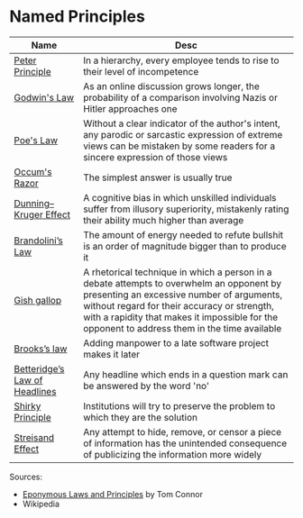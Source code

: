 # Named Principles
<!-- pdflandscape -->

Name|Desc
---|---
[Peter Principle](https://en.wikipedia.org/wiki/Peter_principle)|In a hierarchy, every employee tends to rise to their level of incompetence
[Godwin's Law](https://en.wikipedia.org/wiki/Godwin%27s_law)|As an online discussion grows longer, the probability of a comparison involving Nazis or Hitler approaches one
[Poe's Law](https://en.wikipedia.org/wiki/Poe%27s_law)|Without a clear indicator of the author's intent, any parodic or sarcastic expression of extreme views can be mistaken by some readers for a sincere expression of those views
[Occum's Razor](https://en.wikipedia.org/wiki/Occam%27s_razor)|The simplest answer is usually true
[Dunning–Kruger Effect](https://en.wikipedia.org/wiki/Dunning%E2%80%93Kruger_effect)|A cognitive bias in which unskilled individuals suffer from illusory superiority, mistakenly rating their ability much higher than average
[Brandolini’s Law](https://en.wikipedia.org/wiki/Brandolini%27s_law)|The amount of energy needed to refute bullshit is an order of magnitude bigger than to produce it
[Gish gallop](https://en.wikipedia.org/wiki/Gish_gallop)|A rhetorical technique in which a person in a debate attempts to overwhelm an opponent by presenting an excessive number of arguments, without regard for their accuracy or strength, with a rapidity that makes it impossible for the opponent to address them in the time available
[Brooks’s law](https://en.wikipedia.org/wiki/Brooks%27s_law)|Adding manpower to a late software project makes it later
[Betteridge’s Law of Headlines](https://en.wikipedia.org/wiki/Betteridge%27s_law_of_headlines)|Any headline which ends in a question mark can be answered by the word 'no'
[Shirky Principle](https://en.wikipedia.org/wiki/Clay_Shirky#Shirky_principle)|Institutions will try to preserve the problem to which they are the solution
[Streisand Effect](https://en.wikipedia.org/wiki/Streisand_effect)|Any attempt to hide, remove, or censor a piece of information has the unintended consequence of publicizing the information more widely

Sources:

- [Eponymous Laws and Principles](https://medium.com/10x-curiosity/eponymous-laws-and-principles-35a4433cb561) by Tom Connor
- Wikipedia

